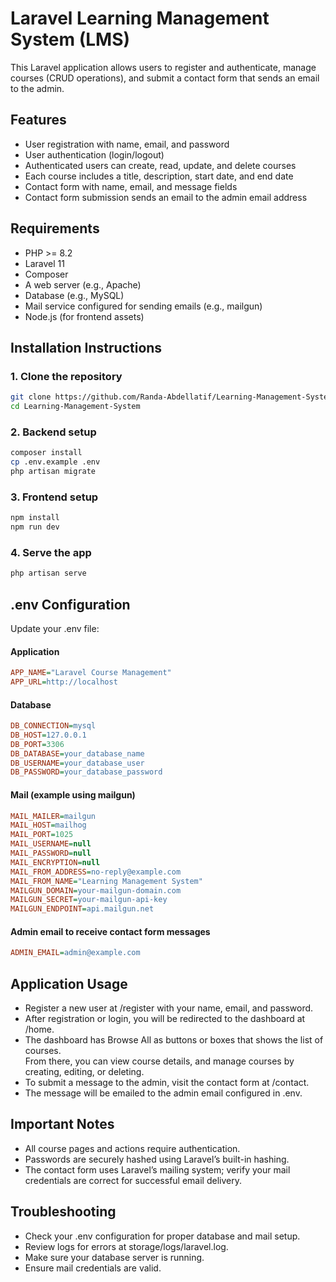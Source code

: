 # Laravel Learning Management System (LMS)

This Laravel application allows users to register and authenticate, manage courses (CRUD operations), and submit a contact form that sends an email to the admin.

## Features

- User registration with name, email, and password
- User authentication (login/logout)
- Authenticated users can create, read, update, and delete courses
- Each course includes a title, description, start date, and end date
- Contact form with name, email, and message fields
- Contact form submission sends an email to the admin email address

## Requirements

- PHP >= 8.2
- Laravel 11
- Composer
- A web server (e.g., Apache)
- Database (e.g., MySQL)
- Mail service configured for sending emails (e.g., mailgun)
- Node.js (for frontend assets)

## Installation Instructions

### 1. Clone the repository
```bash
git clone https://github.com/Randa-Abdellatif/Learning-Management-System.git
cd Learning-Management-System 
```


### 2. Backend setup
```bash
composer install
cp .env.example .env
php artisan migrate
```


### 3. Frontend setup
```bash
npm install
npm run dev
```


### 4. Serve the app
```bash
php artisan serve
```
## .env Configuration
Update your .env file:

#### Application
```ini
APP_NAME="Laravel Course Management"
APP_URL=http://localhost
```

#### Database
```ini
DB_CONNECTION=mysql
DB_HOST=127.0.0.1
DB_PORT=3306
DB_DATABASE=your_database_name
DB_USERNAME=your_database_user
DB_PASSWORD=your_database_password
```

#### Mail (example using mailgun)
```ini
MAIL_MAILER=mailgun
MAIL_HOST=mailhog
MAIL_PORT=1025
MAIL_USERNAME=null
MAIL_PASSWORD=null
MAIL_ENCRYPTION=null
MAIL_FROM_ADDRESS=no-reply@example.com
MAIL_FROM_NAME="Learning Management System"
MAILGUN_DOMAIN=your-mailgun-domain.com
MAILGUN_SECRET=your-mailgun-api-key
MAILGUN_ENDPOINT=api.mailgun.net
```


#### Admin email to receive contact form messages
```ini
ADMIN_EMAIL=admin@example.com
```


## Application Usage
- Register a new user at /register with your name, email, and password.
- After registration or login, you will be redirected to the dashboard at /home.
- The dashboard has Browse All as buttons or boxes that shows the list of courses.  
From there, you can view course details, and manage courses by creating, editing, or deleting.
- To submit a message to the admin, visit the contact form at /contact.
- The message will be emailed to the admin email configured in .env.

## Important Notes
- All course pages and actions require authentication.
- Passwords are securely hashed using Laravel’s built-in hashing.
- The contact form uses Laravel’s mailing system; verify your mail credentials are correct for successful email delivery.

## Troubleshooting
- Check your .env configuration for proper database and mail setup.
- Review logs for errors at storage/logs/laravel.log.
- Make sure your database server is running.
- Ensure mail credentials are valid.